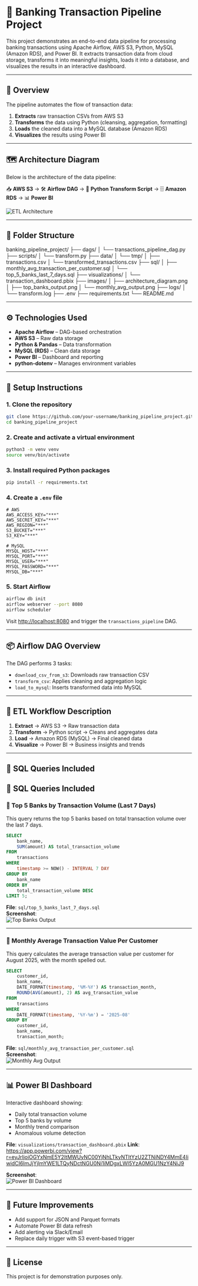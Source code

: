 # 🏦 Banking Transaction Pipeline Project

This project demonstrates an end-to-end data pipeline for processing banking transactions using Apache Airflow, AWS S3, Python, MySQL (Amazon RDS), and Power BI. It extracts transaction data from cloud storage, transforms it into meaningful insights, loads it into a database, and visualizes the results in an interactive dashboard.

---

## 🧠 Overview

The pipeline automates the flow of transaction data:
1. **Extracts** raw transaction CSVs from AWS S3
2. **Transforms** the data using Python (cleansing, aggregation, formatting)
3. **Loads** the cleaned data into a MySQL database (Amazon RDS)
4. **Visualizes** the results using Power BI

---

## 🗺️ Architecture Diagram

Below is the architecture of the data pipeline:

📥 **AWS S3** → 🛠️ **Airflow DAG** → 🔄 **Python Transform Script** → 🗄️ **Amazon RDS** → 📊 **Power BI**

![ETL Architecture](images/architecture_diagram.jpeg)

---

## 📁 Folder Structure

banking_pipeline_project/
├── dags/
│ └── transactions_pipeline_dag.py
├── scripts/
│ └── transform.py
├── data/
│ └── tmp/
│ ├── transactions.csv
│ └── transformed_transactions.csv
├── sql/
│ ├── monthly_avg_transaction_per_customer.sql
│ └── top_5_banks_last_7_days.sql
├── visualizations/
│ └── transaction_dashboard.pbix
├── images/
│ ├── architecture_diagram.png
│ ├── top_banks_output.png
│ └── monthly_avg_output.png
├── logs/
│ └── transform.log
├── .env
├── requirements.txt
└── README.md

---

## ⚙️ Technologies Used

- **Apache Airflow** – DAG-based orchestration
- **AWS S3** – Raw data storage
- **Python & Pandas** – Data transformation
- **MySQL (RDS)** – Clean data storage
- **Power BI** – Dashboard and reporting
- **python-dotenv** – Manages environment variables

---

## 🚀 Setup Instructions

### 1. Clone the repository

```bash
git clone https://github.com/your-username/banking_pipeline_project.git
cd banking_pipeline_project
```

### 2. Create and activate a virtual environment

```bash
python3 -m venv venv
source venv/bin/activate
```

### 3. Install required Python packages

```bash
pip install -r requirements.txt
```

### 4. Create a `.env` file

```env
# AWS
AWS_ACCESS_KEY="***"
AWS_SECRET_KEY="***"
AWS_REGION="***"
S3_BUCKET="***"
S3_KEY="***"

# MySQL
MYSQL_HOST="***"
MYSQL_PORT="***"
MYSQL_USER="***"
MYSQL_PASSWORD="***"
MYSQL_DB="***"
```

### 5. Start Airflow

```bash
airflow db init
airflow webserver --port 8080
airflow scheduler
```

Visit [http://localhost:8080](http://localhost:8080) and trigger the `transactions_pipeline` DAG.

---

## 📦 Airflow DAG Overview

The DAG performs 3 tasks:
- `download_csv_from_s3`: Downloads raw transaction CSV
- `transform_csv`: Applies cleaning and aggregation logic
- `load_to_mysql`: Inserts transformed data into MySQL

---

## 🔄 ETL Workflow Description

1. **Extract** → AWS S3 → Raw transaction data  
2. **Transform** → Python script → Cleans and aggregates data  
3. **Load** → Amazon RDS (MySQL) → Final cleaned data  
4. **Visualize** → Power BI → Business insights and trends  

---

## 🧾 SQL Queries Included

## 🧾 SQL Queries Included

### 🔹 Top 5 Banks by Transaction Volume (Last 7 Days)

This query returns the top 5 banks based on total transaction volume over the last 7 days.

```sql
SELECT 
    bank_name,
    SUM(amount) AS total_transaction_volume
FROM 
    transactions
WHERE 
    timestamp >= NOW() - INTERVAL 7 DAY
GROUP BY 
    bank_name
ORDER BY 
    total_transaction_volume DESC
LIMIT 5;
```

**File**: `sql/top_5_banks_last_7_days.sql`  
**Screenshot**:  
![Top Banks Output](images/top_banks_output.png)

---

### 🔹 Monthly Average Transaction Value Per Customer

This query calculates the average transaction value per customer for August 2025, with the month spelled out.

```sql
SELECT 
    customer_id,
    bank_name,
    DATE_FORMAT(timestamp, '%M-%Y') AS transaction_month,
    ROUND(AVG(amount), 2) AS avg_transaction_value
FROM 
    transactions
WHERE 
    DATE_FORMAT(timestamp, '%Y-%m') = '2025-08'
GROUP BY 
    customer_id,
    bank_name,
    transaction_month;
```

**File**: `sql/monthly_avg_transaction_per_customer.sql`  
**Screenshot**:  
![Monthly Avg Output](images/monthly_avg_output.png)


---

## 📊 Power BI Dashboard

Interactive dashboard showing:
- Daily total transaction volume
- Top 5 banks by volume
- Monthly trend comparison
- Anomalous volume detection

**File**: `visualizations/transaction_dashboard.pbix`
**Link**: https://app.powerbi.com/view?r=eyJrIjoiOGYxNmE5Y2ItMWUyNC00YjNhLTkyNTItYzU2ZTNiNDY4MmE4IiwidCI6ImJjYjlmYWE1LTQyNDctNGU0Ni1iMDgxLWI5YzA0MGU1NzY4NiJ9
  
**Screenshot**:  
![Power BI Dashboard](images/dashboard_screenshot.png)

---

## 🚧 Future Improvements

- Add support for JSON and Parquet formats  
- Automate Power BI data refresh  
- Add alerting via Slack/Email  
- Replace daily trigger with S3 event-based trigger  

---

## 📄 License

This project is for demonstration purposes only.


